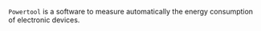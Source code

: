 ```Powertool``` is a software to measure automatically the energy consumption
of electronic devices.
